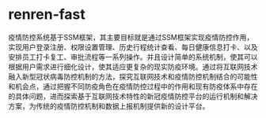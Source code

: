 # renren-fast
疫情防控系统基于SSM框架，其主要目标就是通过SSM框架实现疫情防控作用，实现用户登录注册、权限设置管理、历史行程统计查看、每日健康信息打卡、以及安排员工打卡复工、审批流程等一系列操作。并且设计简单的系统机制，使其可以根据用户需求进行细化设计，使其适应更复杂的现实防疫环境。通过将互联网技术融入新型冠状病毒防控机制的方法，探究互联网技术和疫情防控机制结合的可能性和机会点，通过把握不同防疫角色在疫情防控过程中的作用和现有防疫体系中存在的具体问题，进而探索基于互联网技术特性的新冠疫情防控平台的运行机制和解决方案，为传统的疫情防控机制和数据上报机制提供新的设计平台。
